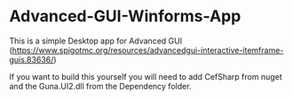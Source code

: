 # Advanced-GUI-Winforms-App

This is a simple Desktop app for Advanced GUI (https://www.spigotmc.org/resources/advancedgui-interactive-itemframe-guis.83636/)

If you want to build this yourself you will need to add CefSharp from nuget and the Guna.UI2.dll from the Dependency folder.
